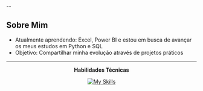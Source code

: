 
--

##  Sobre Mim
-  Atualmente aprendendo: Excel, Power BI e estou em busca de avançar os meus estudos em Python e SQL
-  Objetivo: Compartilhar minha evolução através de projetos práticos

---
<div align="center">
 
  **Habilidades Técnicas**


[![My Skills](https://skillicons.dev/icons?i=aws,azure,figma,html,css,git,github,kali,py,sklearn,mysql,matlab,tensorflow,vscode,linux,&perline=8)](https://skillicons.dev)

  </div>






